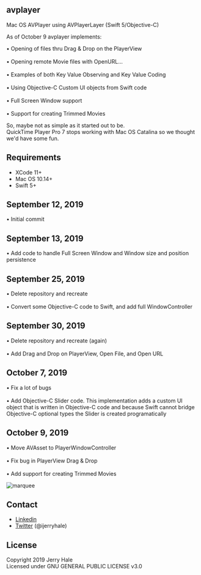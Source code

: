 ## avplayer

Mac OS AVPlayer using AVPlayerLayer (Swift 5/Objective-C)

As of October 9 avplayer implements:

•   Opening of files thru Drag & Drop on the PlayerView
<br>
<br>
•   Opening remote Movie files with OpenURL...
<br>
<br>
•   Examples of both Key Value Observing and Key Value Coding
<br>
<br>
•   Using Objective-C Custom UI objects from Swift code
<br>
<br>
•   Full Screen Window support
<br>
<br>
•	Support for creating Trimmed Movies

So, maybe not as simple as it started out to be.
<br>
QuickTime Player Pro 7 stops working with Mac OS Catalina so we thought we'd have some fun.


## Requirements

- XCode 11+
- Mac OS 10.14+
- Swift 5+

## September 12, 2019

•   Initial commit

## September 13, 2019

•   Add code to handle Full Screen Window and Window size and position persistence

## September 25, 2019

•   Delete repository and recreate
<br>
<br>
•   Convert some Objective-C code to Swift, and add full WindowController

## September 30, 2019

•   Delete repository and recreate (again)
<br>
<br>
•   Add Drag and Drop on PlayerView, Open File, and Open URL

## October 7, 2019

•   Fix a lot of bugs
<br>
<br>
•   Add Objective-C Slider code. This implementation adds a custom UI object that is written in Objective-C code and because Swift cannot bridge Objective-C optional types the Slider is created programatically

## October 9, 2019

•   Move AVAsset to PlayerWindowController
<br>
<br>
•   Fix bug in PlayerView Drag & Drop
<br>
<br>
•   Add support for creating Trimmed Movies

![marquee](https://cormya.com/avplayer-3.png "AVPlayer")
## Contact

- [Linkedin][2]
- [Twitter][3] (@ijerryhale)

[2]: https://es.linkedin.com/in/ijerryhale
[3]: http://twitter.com/ijerryhale "Jerry Hale"

## License

Copyright 2019 Jerry Hale
<br>
Licensed under GNU GENERAL PUBLIC LICENSE v3.0

